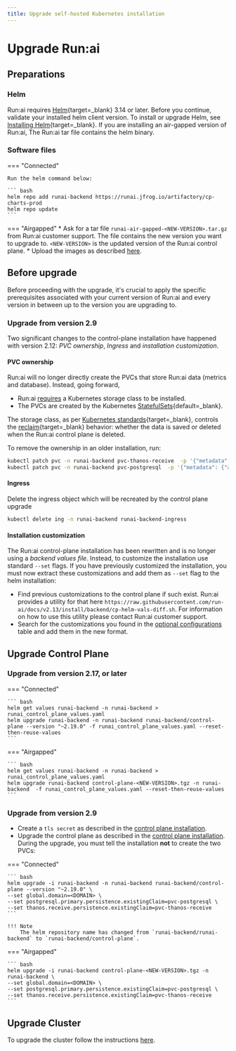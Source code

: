 ```yaml
---
title: Upgrade self-hosted Kubernetes installation
---
```

# Upgrade Run:ai 
## Preparations
### Helm
Run:ai requires [Helm](https://helm.sh/){target=_blank} 3.14 or later.
Before you continue, validate your installed helm client version.
To install or upgrade Helm, see [Installing Helm](https://helm.sh/docs/intro/install/){target=_blank}.
If you are installing an air-gapped version of Run:ai, The Run:ai tar file contains the helm binary. 

### Software files
=== "Connected"

    Run the helm command below:

    ``` bash
    helm repo add runai-backend https://runai.jfrog.io/artifactory/cp-charts-prod
    helm repo update
    ```

=== "Airgapped"
    * Ask for a tar file `runai-air-gapped-<NEW-VERSION>.tar.gz` from Run:ai customer support. The file contains the new version you want to upgrade to. `<NEW-VERSION>` is the updated version of the Run:ai control plane.
    * Upload the images as described [here](preparations.md#software-artifacts).

## Before upgrade
Before proceeding with the upgrade, it's crucial to apply the specific prerequisites associated with your current version of Run:ai and every version in between up to the version you are upgrading to.

### Upgrade from version 2.9 
Two significant changes to the control-plane installation have happened with version 2.12: _PVC ownership_, _Ingress_ and _installation customization_. 

#### PVC ownership
Run:ai will no longer directly create the PVCs that store Run:ai data (metrics and database). Instead, going forward, 
* Run:ai [requires](prerequisites.md#kubernetes) a Kubernetes storage class to be installed.
* The PVCs are created by the Kubernetes [StatefulSets](https://kubernetes.io/docs/concepts/workloads/controllers/statefulset/){default=_blank}. 

The storage class, as per [Kubernetes standards](https://kubernetes.io/docs/concepts/storage/storage-classes/#introduction){target=_blank}, controls the [reclaim](https://kubernetes.io/docs/concepts/storage/storage-classes/#reclaim-policy){target=_blank} behavior: whether the data is saved or deleted when the Run:ai control plane is deleted.  

To remove the ownership in an older installation, run:

``` bash
kubectl patch pvc -n runai-backend pvc-thanos-receive  -p '{"metadata": {"annotations":{"helm.sh/resource-policy": "keep"}}}'
kubectl patch pvc -n runai-backend pvc-postgresql  -p '{"metadata": {"annotations":{"helm.sh/resource-policy": "keep"}}}'
```

#### Ingress
Delete the ingress object which will be recreated by the control plane upgrade

``` bash
kubectl delete ing -n runai-backend runai-backend-ingress
```

#### Installation customization

The Run:ai control-plane installation has been rewritten and is no longer using a _backend values file_. Instead, to customize the installation use standard `--set` flags. If you have previously customized the installation, you must now extract these customizations and add them as `--set` flag to the helm installation:

* Find previous customizations to the control plane if such exist. Run:ai provides a utility for that here `https://raw.githubusercontent.com/run-ai/docs/v2.13/install/backend/cp-helm-vals-diff.sh`. For information on how to use this utility please contact Run:ai customer support. 
* Search for the customizations you found in the [optional configurations](./backend.md#additional-runai-configurations-optional) table and add them in the new format. 


## Upgrade Control Plane
### Upgrade from version 2.17, or later
=== "Connected"

    ``` bash
    helm get values runai-backend -n runai-backend > runai_control_plane_values.yaml
    helm upgrade runai-backend -n runai-backend runai-backend/control-plane --version "~2.19.0" -f runai_control_plane_values.yaml --reset-then-reuse-values
    ```
=== "Airgapped"

    ``` bash
    helm get values runai-backend -n runai-backend > runai_control_plane_values.yaml
    helm upgrade runai-backend control-plane-<NEW-VERSION>.tgz -n runai-backend  -f runai_control_plane_values.yaml --reset-then-reuse-values
    ```
### Upgrade from version 2.9
* Create a `tls secret` as described in the [control plane installation](backend.md). 
* Upgrade the control plane as described in the [control plane installation](backend.md). During the upgrade, you must tell the installation __not__ to create the two PVCs:

=== "Connected"

    ``` bash
    helm upgrade -i runai-backend -n runai-backend runai-backend/control-plane --version "~2.19.0" \
    --set global.domain=<DOMAIN> \
    --set postgresql.primary.persistence.existingClaim=pvc-postgresql \ 
    --set thanos.receive.persistence.existingClaim=pvc-thanos-receive 
    ```

    !!! Note
        The helm repository name has changed from `runai-backend/runai-backend` to `runai-backend/control-plane`.
 
=== "Airgapped"

    ``` bash
    helm upgrade -i runai-backend control-plane-<NEW-VERSION>.tgz -n runai-backend \
    --set global.domain=<DOMAIN> \
    --set postgresql.primary.persistence.existingClaim=pvc-postgresql \ 
    --set thanos.receive.persistence.existingClaim=pvc-thanos-receive 
    ```

## Upgrade Cluster 

To upgrade the cluster follow the instructions [here](../../cluster-setup/cluster-upgrade.md).